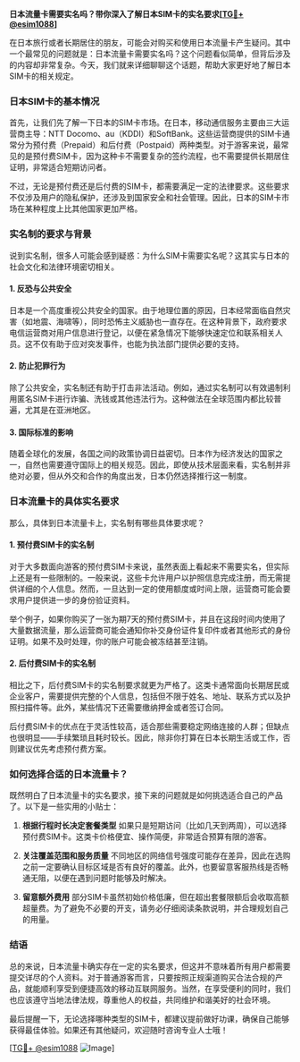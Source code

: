 **日本流量卡需要实名吗？带你深入了解日本SIM卡的实名要求[[TG💪+ @esim1088](https://t.me/s/esim1088)]**

在日本旅行或者长期居住的朋友，可能会对购买和使用日本流量卡产生疑问。其中一个最常见的问题就是：日本流量卡需要实名吗？这个问题看似简单，但背后涉及的内容却非常复杂。今天，我们就来详细聊聊这个话题，帮助大家更好地了解日本SIM卡的相关规定。

### 日本SIM卡的基本情况

首先，让我们先了解一下日本的SIM卡市场。在日本，移动通信服务主要由三大运营商主导：NTT Docomo、au（KDDI）和SoftBank。这些运营商提供的SIM卡通常分为预付费（Prepaid）和后付费（Postpaid）两种类型。对于游客来说，最常见的是预付费SIM卡，因为这种卡不需要复杂的签约流程，也不需要提供长期居住证明，非常适合短期访问者。

不过，无论是预付费还是后付费的SIM卡，都需要满足一定的法律要求。这些要求不仅涉及用户的隐私保护，还涉及到国家安全和社会管理。因此，日本的SIM卡市场在某种程度上比其他国家更加严格。

### 实名制的要求与背景

说到实名制，很多人可能会感到疑惑：为什么SIM卡需要实名呢？这其实与日本的社会文化和法律环境密切相关。

#### 1. **反恐与公共安全**
日本是一个高度重视公共安全的国家。由于地理位置的原因，日本经常面临自然灾害（如地震、海啸等），同时恐怖主义威胁也一直存在。在这种背景下，政府要求电信运营商对用户信息进行登记，以便在紧急情况下能够快速定位和联系相关人员。这不仅有助于应对突发事件，也能为执法部门提供必要的支持。

#### 2. **防止犯罪行为**
除了公共安全，实名制还有助于打击非法活动。例如，通过实名制可以有效遏制利用匿名SIM卡进行诈骗、洗钱或其他违法行为。这种做法在全球范围内都比较普遍，尤其是在亚洲地区。

#### 3. **国际标准的影响**
随着全球化的发展，各国之间的政策协调日益密切。日本作为经济发达的国家之一，自然也需要遵守国际上的相关规范。因此，即使从技术层面来看，实名制并非绝对必要，但从外交和合作的角度出发，日本仍然选择推行这一制度。

### 日本流量卡的具体实名要求

那么，具体到日本流量卡上，实名制有哪些具体要求呢？

#### 1. **预付费SIM卡的实名制**
对于大多数面向游客的预付费SIM卡来说，虽然表面上看起来不需要实名，但实际上还是有一些限制的。一般来说，这些卡允许用户以护照信息完成注册，而无需提供详细的个人信息。然而，一旦达到一定的使用额度或时间上限，运营商可能会要求用户提供进一步的身份验证资料。

举个例子，如果你购买了一张为期7天的预付费SIM卡，并且在这段时间内使用了大量数据流量，那么运营商可能会通知你补交身份证件复印件或者其他形式的身份证明。如果不及时处理，你的账户可能会被冻结甚至注销。

#### 2. **后付费SIM卡的实名制**
相比之下，后付费SIM卡的实名制要求就更为严格了。这类卡通常面向长期居民或企业客户，需要提供完整的个人信息，包括但不限于姓名、地址、联系方式以及护照扫描件等。此外，某些情况下还需要缴纳押金或者签订合同。

后付费SIM卡的优点在于灵活性较高，适合那些需要稳定网络连接的人群；但缺点也很明显——手续繁琐且耗时较长。因此，除非你打算在日本长期生活或工作，否则建议优先考虑预付费方案。

### 如何选择合适的日本流量卡？

既然明白了日本流量卡的实名要求，接下来的问题就是如何挑选适合自己的产品了。以下是一些实用的小贴士：

1. **根据行程时长决定套餐类型**
   如果只是短期访问（比如几天到两周），可以选择预付费SIM卡。这类卡价格便宜、操作简便，非常适合预算有限的游客。
   
2. **关注覆盖范围和服务质量**
   不同地区的网络信号强度可能存在差异，因此在选购之前一定要确认目标区域是否有良好的覆盖。此外，也要留意客服热线是否畅通无阻，以便在遇到问题时能够及时解决。

3. **留意额外费用**
   部分SIM卡虽然初始价格低廉，但在超出套餐限额后会收取高额超量费。为了避免不必要的开支，请务必仔细阅读条款说明，并合理规划自己的用量。

### 结语

总的来说，日本流量卡确实存在一定的实名要求，但这并不意味着所有用户都需要提交详尽的个人资料。对于普通游客而言，只要按照正规渠道购买合法合规的产品，就能顺利享受到便捷高效的移动互联网服务。当然，在享受便利的同时，我们也应该遵守当地法律法规，尊重他人的权益，共同维护和谐美好的社会环境。

最后提醒一下，无论选择哪种类型的SIM卡，都建议提前做好功课，确保自己能够获得最佳体验。如果还有其他疑问，欢迎随时咨询专业人士哦！

[[TG💪+ @esim1088](https://t.me/s/esim1088) ![Image](https://i.postimg.cc/4NQfJmqS/Snipaste-2025-05-13-00-14-12.png)]